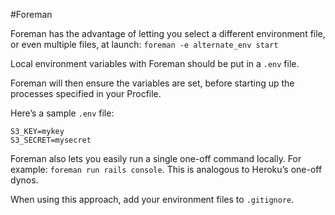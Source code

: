 #Foreman

Foreman has the advantage of letting you select a different environment file, or even multiple files, at launch: `foreman -e alternate_env start`

Local environment variables with Foreman should be put in a `.env` file. 

Foreman will then ensure the variables are set, before starting up the processes specified in your Procfile. 

Here’s a sample `.env` file:

	S3_KEY=mykey
	S3_SECRET=mysecret

Foreman also lets you easily run a single one-off command locally. For example: `foreman run rails console`. This is analogous to Heroku’s one-off dynos.

When using this approach, add your environment files to `.gitignore`.


